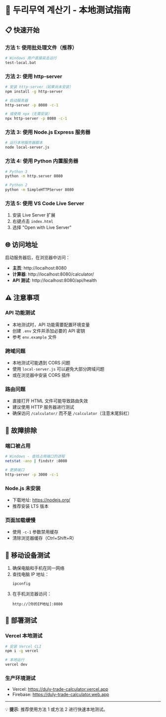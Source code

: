# 🧪 두리무역 계산기 - 本地测试指南

## 📋 快速开始

### 方法 1: 使用批处理文件（推荐）
```bash
# Windows 用户直接双击运行
test-local.bat
```

### 方法 2: 使用 http-server
```bash
# 安装 http-server（如果尚未安装）
npm install -g http-server

# 启动服务器
http-server -p 8080 -c-1

# 或使用 npx（无需安装）
npx http-server -p 8080 -c-1
```

### 方法 3: 使用 Node.js Express 服务器
```bash
# 运行本地服务器脚本
node local-server.js
```

### 方法 4: 使用 Python 内置服务器
```bash
# Python 3
python -m http.server 8080

# Python 2
python -m SimpleHTTPServer 8080
```

### 方法 5: 使用 VS Code Live Server
1. 安装 Live Server 扩展
2. 右键点击 `index.html`
3. 选择 "Open with Live Server"

## 🌐 访问地址

启动服务器后，在浏览器中访问：

- **主页**: http://localhost:8080
- **计算器**: http://localhost:8080/calculator/
- **API 测试**: http://localhost:8080/api/health

## ⚠️ 注意事项

### API 功能测试
- 本地测试时，API 功能需要配置环境变量
- 创建 `.env` 文件并添加必要的 API 密钥
- 参考 `env.example` 文件

### 跨域问题
- 本地测试可能遇到 CORS 问题
- 使用 `local-server.js` 可以避免大部分跨域问题
- 或在浏览器中安装 CORS 插件

### 路由问题
- 直接打开 HTML 文件可能导致路由失效
- 建议使用 HTTP 服务器进行测试
- 确保访问 `/calculator/` 而不是 `/calculator`（注意末尾斜杠）

## 🔧 故障排除

### 端口被占用
```bash
# Windows - 查找占用端口的进程
netstat -ano | findstr :8080

# 更换端口
http-server -p 3000 -c-1
```

### Node.js 未安装
- 下载地址: https://nodejs.org/
- 推荐安装 LTS 版本

### 页面加载缓慢
- 使用 `-c-1` 参数禁用缓存
- 清除浏览器缓存（Ctrl+Shift+R）

## 📱 移动设备测试

1. 确保电脑和手机在同一网络
2. 查找电脑 IP 地址：
   ```bash
   ipconfig
   ```
3. 在手机浏览器访问：
   ```
   http://[你的IP地址]:8080
   ```

## 🚀 部署测试

### Vercel 本地测试
```bash
# 安装 Vercel CLI
npm i -g vercel

# 本地运行
vercel dev
```

### 生产环境测试
- Vercel: https://duly-trade-calculator.vercel.app
- Firebase: https://duly-trade-calculator.web.app

---

💡 **提示**: 推荐使用方法 1 或方法 2 进行快速本地测试。 